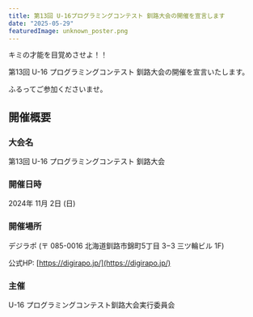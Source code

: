 ```yaml
---
title: 第13回 U-16プログラミングコンテスト 釧路大会の開催を宣言します
date: "2025-05-29"
featuredImage: unknown_poster.png
---
```


キミの才能を目覚めさせよ！！

第13回 U-16 プログラミングコンテスト 釧路大会の開催を宣言いたします。

ふるってご参加くださいませ。

## 開催概要

### 大会名

第13回 U-16 プログラミングコンテスト 釧路大会

### 開催日時

2024年 11月 2日 (日)

### 開催場所

デジラポ (〒 085-0016 北海道釧路市錦町5丁目 3−3 三ツ輪ビル 1F)

公式HP: [https://digirapo.jp/](https://digirapo.jp/)

### 主催

U-16 プログラミングコンテスト釧路大会実行委員会
